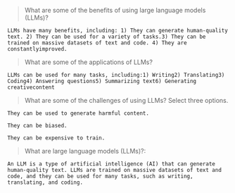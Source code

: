 >What are some of the benefits of using large language models (LLMs)?
```
LLMs have many benefits, including: 1) They can generate human-quality text. 2) They can be used for a variety of tasks.3) They can be trained on massive datasets of text and code. 4) They are constantlyimproved.
```
>What are some of the applications of LLMs?
```
LLMs can be used for many tasks, including:1) Writing2) Translating3) Coding4) Answering questions5) Summarizing text6) Generating creativecontent
```
>What are some of the challenges of using LLMs? Select three options.
```
They can be used to generate harmful content.
```
```
They can be biased.
```
```
They can be expensive to train.
```
>What are large language models (LLMs)?:
```
An LLM is a type of artificial intelligence (AI) that can generate human-quality text. LLMs are trained on massive datasets of text and code, and they can be used for many tasks, such as writing, translating, and coding.
```
